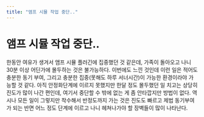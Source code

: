 ```yaml
---
title: "앰프 시뮬 작업 중단.."
---
```

# 앰프 시뮬 작업 중단..


한동안 여유가 생겨서 앰프 시뮬 플러긴에 집중했던 것 같은데, 가족이 돌아오고 나니 30분 이상 어딘가에 몰두하는 것은 불가능하다. 이번에도 느낀 것인데 이런 일은 적어도 충분한 동기 부여, 그리고 충분한 집중(못해도 하루 서너시간)이 가능한 환경이라야 가능할 것 같다. 아직 안정화단계에 이르지 못했지만 한달 정도 몰두했던 일 치고는 상당히 진도가 많이 나간 편인데, 여기서 중단할 수 밖에 없는 게 좀 안타깝지만 방법이 없다. 역시나 모든 일이 그렇지만 착수해서 반정도까지 가는 것은 진도도 빠르고 제법 동기부여가 되는 반면 어느 정도 단계에 이르고 나니 헤쳐나가야 할 장벽들이 많이 나타난다. 


